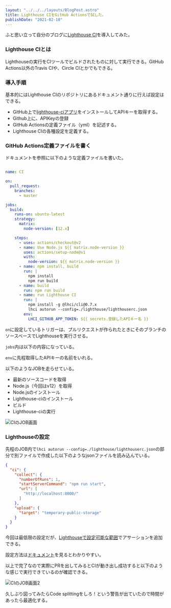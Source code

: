 ```yaml
---
layout: "../../../layouts/BlogPost.astro"
title: Lighthouse CIをGitHub Actionsで試した。
publishDate: "2021-02-10"
---
```


ふと思い立って自分のブログに[Lighthouse CI](https://github.com/GoogleChrome/lighthouse-ci)を導入してみた。

### Lighthouse CIとは

Lighthouseの実行をCIツールでビルドされたものに対して実行できる。GitHub Actions以外のTravis CIや、Circle CIとかでもできる。

### 導入手順

基本的にはLighthouse CIのリポジトリにあるドキュメント通りに行えば設定はできる。

- GitHub上で[lighthouse-ciアプリ](https://github.com/apps/lighthouse-ci)をインストールしてAPIキーを取得する。
- Github上に、APIKeyの登録
- GitHub Actionsの定義ファイル（yml）を記述する。
- Lighthouse CIの各種設定を定義する。


### GitHub Actions定義ファイルを書く

ドキュメントを参照に以下のような定義ファイルを書いた。

```yml

name: CI

on:
  pull_request:
    branches:
      - master

jobs:
  build:
    runs-on: ubuntu-latest
    strategy:
      matrix:
        node-version: [12.x]

    steps:
      - uses: actions/checkout@v2
      - name: Use Node.js ${{ matrix.node-version }}
        uses: actions/setup-node@v1
        with:
          node-version: ${{ matrix.node-version }}
      - name: npm install, build
        run: |
          npm install
          npm run build
      - name: build
        run: npm run build
      - name: run Lighthouse CI
        run: |
          npm install -g @lhci/cli@0.7.x
          lhci autorun --config=./lighthouse/lighthouserc.json
        env:
          LHCI_GITHUB_APP_TOKEN: ${{ secrets.登録したAPIキー名 }}
```

```on```に設定しているトリガーは、プルリクエストが作られたときにそのブランチのソースベースでLighthouseを実行させる。

```jobs```内は以下の内容になっている。

```env```に先程取得したAPIキーの名前をいれる。

以下のようなJOBを走らせている。

- 最新のソースコードを取得
- Node.js（今回はv12）を取得
- Node.jsのインストール
- Lighthouse-ciのインストール
- ビルド
- Lighthouse-ciの実行

![CIのJOB画面](/images/20210210_ci.png)

### Lighthouseの設定

先程のJOB内で```lhci autorun --config=./lighthouse/lighthouserc.json```の部分で別ファイルで作成した以下のようなjsonファイルを読み込んでいる。

```json
{
  "ci": {
    "collect": {
      "numberOfRuns": 1,
      "startServerCommand": "npm run start",
      "url": [
        "http://localhost:8000/"
      ]
    },
    "upload": {
      "target": "temporary-public-storage"
    }
  }
}

```

今回は最低限の設定だが、[Lighthouseで設定可能な範囲](https://github.com/GoogleChrome/lighthouse/blob/v5.5.0/lighthouse-core/config/default-config.js)でアサーションを追加できる。

設定方法は[ドキュメント](https://github.com/GoogleChrome/lighthouse-ci/blob/master/docs/configuration.md#assert)を見るとわかりやすい。

以上で完了なので実際にPRを出してみるとCIが動き出し成功すると以下のような感じで実行できているのが確認できる。

![CIのJOB画面2](../images/20210210_ci2.png)

久しぶり図ってみたらCode splittingをしろ！という警告が出ていたので時間があったら最適化する。

